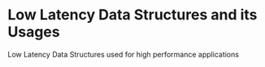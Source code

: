 # Low Latency Data Structures and its Usages
Low Latency Data Structures used for high performance applications 
